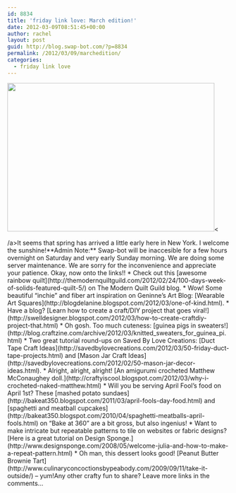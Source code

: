 ```yaml
---
id: 8834
title: 'friday link love: March edition!'
date: 2012-03-09T08:51:45+00:00
author: rachel
layout: post
guid: http://blog.swap-bot.com/?p=8834
permalink: /2012/03/09/marchedition/
categories:
  - friday link love
---
```

<img src="http://blog.swap-bot.com/wp-content/uploads/2012/03/springflowers.jpg" alt="" title="springflowers" width="470" height="336" class="alignnone size-full wp-image-8858" srcset="http://blog.swap-bot.com/wp-content/uploads/2012/03/springflowers-300x214.jpg 300w, http://blog.swap-bot.com/wp-content/uploads/2012/03/springflowers.jpg 470w" sizes="(max-width: 470px) 100vw, 470px" />< <div style="display: none">
  <a href='http://cialisonlinee.org/' title='buy cialis discount'>buy cialis discount</a>
</div>/a>It seems that spring has arrived a little early here in New York. I welcome the sunshine!**Admin Note:** Swap-bot will be inaccesible for a few hours overnight on Saturday and very early Sunday morning. We are doing some server maintenance. We are sorry for the inconvenience and appreciate your patience. Okay, now onto the links!!  * Check out this [awesome rainbow quilt](http://themodernquiltguild.com/2012/02/24/100-days-week-of-solids-featured-quilt-5/) on The Modern Quilt Guild blog.  * Wow! Some beautiful &#8220;inchie&#8221; and fiber art inspiration on Geninne&#8217;s Art Blog: [Wearable Art Squares](http://blogdelanine.blogspot.com/2012/03/one-of-kind.html).  * Have a blog? [Learn how to create a craft/DIY project that goes viral!](http://swelldesigner.blogspot.com/2012/03/how-to-create-craftdiy-project-that.html)  * Oh gosh. Too much cuteness: [guinea pigs in sweaters!](http://blog.craftzine.com/archive/2012/03/knitted_sweaters_for_guinea_pi.html)  * Two great tutorial round-ups on Saved By Love Creations: [Duct Tape Craft Ideas](http://savedbylovecreations.com/2012/03/50-friday-duct-tape-projects.html) and [Mason Jar Craft Ideas](http://savedbylovecreations.com/2012/02/50-mason-jar-decor-ideas.html).  * Alright, alright, alright! [An amigurumi crocheted Matthew McConaughey doll.](http://craftyiscool.blogspot.com/2012/03/why-i-crocheted-naked-matthew.html)  * Will you be serving April Fool&#8217;s food on April 1st? These [mashed potato sundaes](http://bakeat350.blogspot.com/2011/03/april-fools-day-food.html) and [spaghetti and meatball cupcakes](http://bakeat350.blogspot.com/2010/04/spaghetti-meatballs-april-fools.html) on &#8220;Bake at 360&#8221; are a bit gross, but also ingenius!  * Want to make intricate but repeatable patterns to tile on websites or fabric designs? [Here is a great tutorial on Design Sponge.](http://www.designsponge.com/2008/05/welcome-julia-and-how-to-make-a-repeat-pattern.html)  * Oh man, this dessert looks good! [Peanut Butter Brownie Tart](http://www.culinaryconcoctionsbypeabody.com/2009/09/11/take-it-outside/) &#8211; yum!Any other crafty fun to share? Leave more links in the comments&#8230;